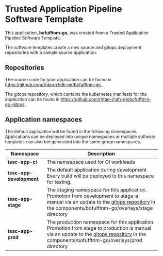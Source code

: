 # Trusted Application Pipeline Software Template

This application, **bofufftnm-go**, was created from a Trusted Application Pipeline Software Template.

The software templates create a new source and gitops deployment repositories with a sample source application. 

## Repositories

The source code for your application can be found in [https://github.com/rhtap-rhdh-qe/bofufftnm-go ](https://github.com/rhtap-rhdh-qe/bofufftnm-go ).
 
The gitops repository, which contains the kubernetes manifests for the application can be found in 
[https://github.com/rhtap-rhdh-qe/bofufftnm-go-gitops ](https://github.com/rhtap-rhdh-qe/bofufftnm-go-gitops ) 

## Application namespaces 

The default application will be found in the following namespaces. Applications can be deployed into unique namespaces or multiple software templates can also bet generated into the same group namespaces.  

|  Namespace   |  Description   |  
| -------- | -------- |
| **tssc-app-ci** | The namespace used for CI workloads |
| **tssc-app-development** | The default application during development. Every build will be deployed to this namespace for testing. |
| **tssc-app-stage** | The staging namespace for this application. Promotion from development to stage is manual via an update to the [gitops repository](https://github.com/rhtap-rhdh-qe/bofufftnm-go-gitops ) in the components/bofufftnm-go/overlays/stage directory |
| **tssc-app-prod** | The production namespace for this application. Promotion from stage to production is manual via an update to the [gitops repository](https://github.com/rhtap-rhdh-qe/bofufftnm-go-gitops ) in the components/bofufftnm-go/overlays/prod directory |